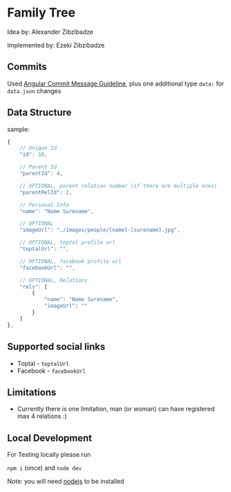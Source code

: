 # Family Tree
Idea by: Alexander Zibzibadze

Implemented by: Ezeki Zibzibadze


## Commits
Used [Angular Commit Message Guideline](https://github.com/angular/angular/blob/master/CONTRIBUTING.md#commit), plus one additional type `data:` for `data.json` changes

## Data Structure
sample:
```js
{
    // Unique Id
    "id": 10,

    // Parent Id
    "parentId": 4,

    // OPTIONAL, parent relation number (if there are multiple ones)
    "parentRelId": 2,

    // Personal Info
    "name": "Name Surename",

    // OPTIONAL
    "imageUrl": "./images/people/[name]-[surename].jpg",

    // OPTIONAL, toptal profile url
    "toptalUrl": "",

    // OPTIONAL, facebook profile url
    "facebookUrl": "",

    // OPTIONAL, Relations
    "rels": [
        {
            "name": "Name Surename",
            "imageUrl": ""
        }
    ]
},
```

## Supported social links
* Toptal - `toptalUrl`
* Facebook - `facebookUrl`


## Limitations
* Currently there is one limitation, man (or woman) can have registered max 4 relations :)

## Local Development
For Testing locally please run

`npm i` (once) and `node dev`

Note: you will need [nodejs](https://nodejs.org) to be installed